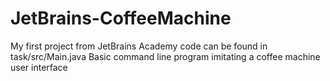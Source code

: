 # JetBrains-CoffeeMachine
My first project from JetBrains Academy
code can be found in task/src/Main.java
Basic command line program imitating a coffee machine user interface
